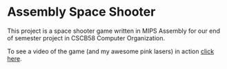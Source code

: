 # Assembly Space Shooter

This project is a space shooter game written in MIPS Assembly for our end of semester project in CSCB58 Computer Organization.

To see a video of the game (and my awesome pink lasers) in action [click here](https://www.youtube.com/watch?v=11fht1JKuMo).

